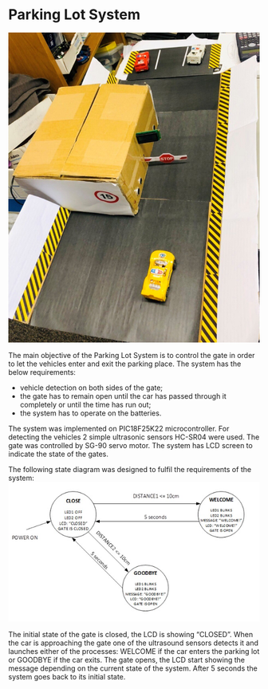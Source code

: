# Parking Lot System

![parking lot system](https://github.com/Anna-Little-Bird/Parking-Lot-System/blob/master/Photos/1.jpg)

The main objective of the Parking Lot System is to control the gate in order to let the vehicles enter and exit the parking place. The system has the below requirements:

-	vehicle detection on both sides of the gate;
-	the gate has to remain open until the car has passed through it completely or until the time has run out;
-	the system has to operate on the batteries.

The system was implemented on PIC18F25K22 microcontroller. For detecting the vehicles 2 simple ultrasonic sensors HC-SR04 were used. The gate was controlled by SG-90 servo motor. The system has LCD screen to indicate the state of the gates.

The following state diagram was designed to fulfil the requirements of the system:
![state diagram](https://github.com/Anna-Little-Bird/Parking-Lot-System/blob/master/Photos/State%20Diagram.jpg)

The initial state of the gate is closed, the LCD is showing “CLOSED”. When the car is approaching the gate one of the ultrasound sensors detects it and launches either of the processes: WELCOME if the car enters the parking lot or GOODBYE if the car exits. The gate opens, the LCD start showing the message depending on the current state of the system. After 5 seconds the system goes back to its initial state.

